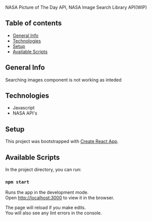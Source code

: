 NASA Picture of The Day API, NASA Image Search Library API(WIP)

## Table of contents

* [General Info](#generalinfo)
* [Technologies](#technologies)
* [Setup](#setup)
* [Available Scripts](#availablescripts)

## General Info
Searching images component is not working as inteded

## Technologies
* Javascript
* NASA API's

## Setup
This project was bootstrapped with [Create React App](https://github.com/facebook/create-react-app).

## Available Scripts

In the project directory, you can run:

### `npm start`

Runs the app in the development mode.<br />
Open [http://localhost:3000](http://localhost:3000) to view it in the browser.

The page will reload if you make edits.<br />
You will also see any lint errors in the console.
